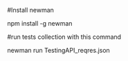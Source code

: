 #Install newman

npm install -g newman

#run tests collection with this command

newman run TestingAPI_reqres.json
